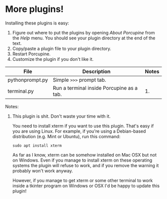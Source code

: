 # More plugins!

Installing these plugins is easy:

1. Figure out where to put the plugins by opening *About Porcupine* from the *Help* menu.
   You should see your plugin directory at the end of the text.
2. Copy/paste a plugin file to your plugin directory.
3. Restart Porcupine.
4. Customize the plugin if you don't like it.

| File              | Description                                               | Notes |
| ----------------- | --------------------------------------------------------- | ----- |
| pythonprompt.py   | Simple `>>>` prompt tab.                                  |       |
| terminal.py       | Run a terminal inside Porcupine as a tab.                 | 1.    |

Notes:

1.  This plugin is shit. Don't waste your time with it.

    You need to install xterm if you want to use this plugin. That's easy if
    you are using Linux. For example, if you're using a Debian-based
    distribution (e.g. Mint or Ubuntu), run this command:

        sudo apt install xterm

    As far as I know, xterm can be somehow installed on Mac OSX but not on
    Windows. Even if you manage to install xterm on these operating systems
    the plugin will refuse to work, and if you remove the warning it probably
    won't work anyway.

    However, if you manage to get xterm or some other terminal to work inside a
    tkinter program on Windows or OSX I'd be happy to update this plugin!
